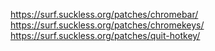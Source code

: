 https://surf.suckless.org/patches/chromebar/
https://surf.suckless.org/patches/chromekeys/
https://surf.suckless.org/patches/quit-hotkey/

